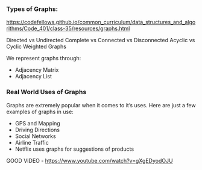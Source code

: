 ### Types of Graphs:

https://codefellows.github.io/common_curriculum/data_structures_and_algorithms/Code_401/class-35/resources/graphs.html

Directed vs Undirected
Complete vs Connected vs Disconnected
Acyclic vs Cyclic
Weighted Graphs


We represent graphs through:

- Adjacency Matrix
- Adjacency List

### Real World Uses of Graphs
Graphs are extremely popular when it comes to it’s uses. Here are just a few examples of graphs in use:

- GPS and Mapping
- Driving Directions
- Social Networks
- Airline Traffic
- Netflix uses graphs for suggestions of products

GOOD VIDEO - https://www.youtube.com/watch?v=gXgEDyodOJU
